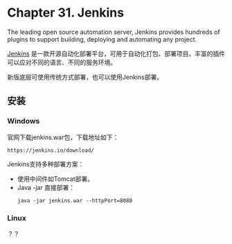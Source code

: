 # Chapter 31. Jenkins

The leading open source automation server, Jenkins provides hundreds of plugins to support building, deploying and automating any project.

[Jenkins](https://jenkins.io/) 是一款开源自动化部署平台，可用于自动化打包、部署项目。丰富的插件可以应对不同的语言、不同的服务环境。

新版底层可使用传统方式部署，也可以使用Jenkins部署。

## 安装

### Windows

官网下载jenkins.war包，下载地址如下：

```
https://jenkins.io/download/
```

Jenkins支持多种部署方案：

* 使用中间件如Tomcat部署。
* Java -jar 直接部署：
  ```
  java -jar jenkins.war --httpPort=8080
  ```



### Linux

？？





